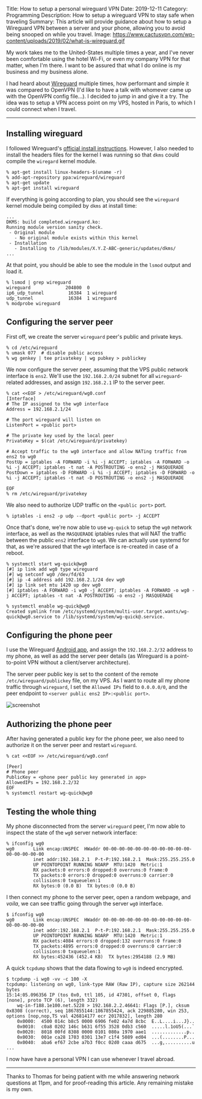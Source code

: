 Title: How to setup a personal wireguard VPN
Date: 2019-12-11
Category: Programming
Description: How to setup a wireguard VPN to stay safe when traveling
Summary: This article will provide guidance about how to setup a Wireguard VPN between a server and your phone, allowing you to avoid being snooped on while you travel.
Image: https://www.cactusvpn.com/wp-content/uploads/2019/02/what-is-wireguard.gif


My work takes me to the United-States multiple times a year, and I've never been comfortable using the hotel Wi-Fi, or even my company VPN for that matter, when I'm there. I want to be assured that what I do online is my business and my business alone.

I had heard about [Wireguard](https://wireguard.com) multiple times, how performant and simple it was compared to OpenVPN (I'd like to have a talk with whomever came up with the OpenVPN config file...). I decided to jump in and give it a try. The idea was to setup a VPN access point on my VPS, hosted in Paris, to which I could connect when I travel.

---

## Installing wireguard

I followed Wireguard's [official install instructions](https://www.wireguard.com/install). However, I also needed to install the headers files for the kernel I was running so that `dkms` could compile the `wiregard` kernel module.

```console
% apt-get install linux-headers-$(uname -r)
% add-apt-repository ppa:wireguard/wireguard
% apt-get update
% apt-get install wireguard
```

If everything is going according to plan, you should see the `wireguard` kernel module being compiled by `dkms` at install time:

```console
...
DKMS: build completed.wireguard.ko:
Running module version sanity check.
 - Original module
   - No original module exists within this kernel
 - Installation
   - Installing to /lib/modules/X.Y.Z-ABC-generic/updates/dkms/
...
```

At that point, you should be able to see the module in the `lsmod` output and load it.

```console
% lsmod | grep wireguard
wireguard             204800  0
ip6_udp_tunnel         16384  1 wireguard
udp_tunnel             16384  1 wireguard
% modprobe wireguard
```


## Configuring the server peer

First off, we create the server `wireguard` peer's public and private keys.

```console
% cd /etc/wireguard
% umask 077  # disable public access
% wg genkey | tee privatekey | wg pubkey > publickey
```

We now configure the server peer, assuming that the VPS public network interface is `ens2`. We'll use the `192.168.2.0/24` subnet for all `wireguard`-related addresses, and assign `192.168.2.1` IP to the server peer.

```console
% cat <<EOF > /etc/wireguard/wg0.conf
[Interface]
# The IP assigned to the wg0 interface
Address = 192.168.2.1/24

# The port wireguard will listen on
ListenPort = <public port>

# The private key used by the local peer
PrivateKey = $(cat /etc/wireguard/privatekey)

# Accept traffic to the wg0 interface and allow NATing traffic from ens2 to wg0
PostUp = iptables -A FORWARD -i %i -j ACCEPT; iptables -A FORWARD -o %i -j ACCEPT; iptables -t nat -A POSTROUTING -o ens2 -j MASQUERADE
PostDown = iptables -D FORWARD -i %i -j ACCEPT; iptables -D FORWARD -o %i -j ACCEPT; iptables -t nat -D POSTROUTING -o ens2 -j MASQUERADE

EOF
% rm /etc/wireguard/privatekey
```

We also need to authorize UDP traffic on the `<public port>` port.

```console
% iptables -i ens2 -p udp --dport <public port> -j ACCEPT
```

Once that's done, we're now able to use `wg-quick` to setup the `wg0` network interface, as well as the `MASQUERADE` iptables rules that will NAT the traffic between the public `ens2` interface to `wg0`. We can actually use systemd for that, as we're assured that the `wg0` interface is re-created in case of a reboot.

```console
% systemctl start wg-quick@wg0
[#] ip link add wg0 type wireguard
[#] wg setconf wg0 /dev/fd/63
[#] ip -4 address add 192.168.2.1/24 dev wg0
[#] ip link set mtu 1420 up dev wg0
[#] iptables -A FORWARD -i wg0 -j ACCEPT; iptables -A FORWARD -o wg0 -j ACCEPT; iptables -t nat -A POSTROUTING -o ens2 -j MASQUERADE

% systemctl enable wg-quick@wg0
Created symlink from /etc/systemd/system/multi-user.target.wants/wg-quick@wg0.service to /lib/systemd/system/wg-quick@.service.
```


## Configuring the phone peer

I use the Wireguard [Android app](https://play.google.com/store/apps/details?id=com.wireguard.android), and assign the `192.168.2.2/32` address to my phone, as well as add the server peer details (as Wireguard is a point-to-point VPN without a client/server architecture).

The server peer public key is set to the content of the remote `/etc/wireguard/publickey` file, on my VPS. As I want to route all my phone traffic through `wireguard`, I set the `Allowed IPs` field to `0.0.0.0/0`, and the peer endpoint to `<server public ens2 IP>:<public port>`.

![screenshot](https://balthazar-rouberol-blog.s3.eu-west-3.amazonaws.com/wireguard/android-wg.jpg)

## Authorizing the phone peer
After having generated a public key for the phone peer, we also need to authorize it on the server peer and restart `wireguard`.

```console
% cat <<EOF >> /etc/wireguard/wg0.conf

[Peer]
# Phone peer
PublicKey = <phone peer public key generated in app>
AllowedIPs = 192.168.2.2/32
EOF
% systemctl restart wg-quick@wg0
```

## Testing the whole thing

My phone disconnected from the server `wireguard` peer, I'm now able to inspect the state of the `wg0` server network interface:

```console
% ifconfig wg0
wg0       Link encap:UNSPEC  HWaddr 00-00-00-00-00-00-00-00-00-00-00-00-00-00-00-00
          inet addr:192.168.2.1  P-t-P:192.168.2.1  Mask:255.255.255.0
          UP POINTOPOINT RUNNING NOARP  MTU:1420  Metric:1
          RX packets:0 errors:0 dropped:0 overruns:0 frame:0
          TX packets:0 errors:0 dropped:0 overruns:0 carrier:0
          collisions:0 txqueuelen:1
          RX bytes:0 (0.0 B)  TX bytes:0 (0.0 B)
```

I then connect my phone to the server peer, open a random webpage, and _voila_, we can see traffic going through the server `wg0` interface.

```console
$ ifconfig wg0
wg0       Link encap:UNSPEC  HWaddr 00-00-00-00-00-00-00-00-00-00-00-00-00-00-00-00
          inet addr:192.168.2.1  P-t-P:192.168.2.1  Mask:255.255.255.0
          UP POINTOPOINT RUNNING NOARP  MTU:1420  Metric:1
          RX packets:4084 errors:0 dropped:132 overruns:0 frame:0
          TX packets:4895 errors:0 dropped:0 overruns:0 carrier:0
          collisions:0 txqueuelen:1
          RX bytes:452436 (452.4 KB)  TX bytes:2954188 (2.9 MB)
```

A quick `tcpdump` shows that the data flowing to `wg0` is indeed encrypted.
```console
$ tcpdump -i wg0 -vv -c 100 -X
tcpdump: listening on wg0, link-type RAW (Raw IP), capture size 262144 bytes
15:14:05.096356 IP (tos 0x0, ttl 105, id 47301, offset 0, flags [none], proto TCP (6), length 332)
    wq-in-f188.1e100.net.5228 > 192.168.2.2.46641: Flags [P.], cksum 0x8308 (correct), seq 1867855144:1867855424, ack 229885280, win 253, options [nop,nop,TS val 426814177 ecr 2017832], length 280
    0x0000:  4500 014c b8c5 0000 6906 fe02 4a7d 8cbc  E..L....i...J}..
    0x0010:  c0a8 0202 146c b631 6f55 3528 0db3 c560  .....l.1oU5(...`
    0x0020:  8018 00fd 8308 0000 0101 080a 1970 aae1  .............p..
    0x0030:  001e ca28 1703 0301 13e7 c1f4 5089 ed04  ...(........P...
    0x0040:  aba6 ef67 2cbe a7b3 f0cc 02d0 caaa d675  ...g,..........u
...
```

I now have have a personal VPN I can use whenever I travel abroad.

---
Thanks to Thomas for being patient with me while answering network questions at 11pm, and for proof-reading this article. Any remaining mistake is my own.

